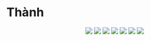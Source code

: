 # Thành
<div align="center">
  <a href=''><img src='https://img.shields.io/badge/-Hackerrank-2EC866?style=for-the-badge&logo=HackerRank&logoColor=white'></a>
  <a href=''><img src='https://img.shields.io/badge/Facebook-1877F2?style=for-the-badge&logo=facebook&logoColor=white'></a>
  <a href=''><img src='https://img.shields.io/badge/LinkedIn-0077B5?style=for-the-badge&logo=linkedin&logoColor=white'></a>
  <a href=''><img src='https://img.shields.io/badge/GitHub-100000?style=for-the-badge&logo=github&logoColor=white'></a>
  <a href=''><img src='https://img.shields.io/badge/Kaggle-20BEFF?style=for-the-badge&logo=Kaggle&logoColor=white'></a>
  <a href=''><img src='https://img.shields.io/badge/LinkedIn-0077B5?style=for-the-badge&logo=linkedin&logoColor=white'></a>
  <a href=''><img src='https://img.shields.io/badge/-LeetCode-FFA116?style=for-the-badge&logo=LeetCode&logoColor=black'></a>
</div>
